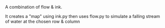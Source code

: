 A combination of flow & ink.

It creates a "map" using ink.py then uses flow.py to simulate a falling stream
of water at the chosen row & column 
